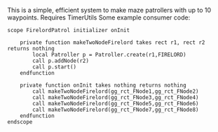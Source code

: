 This is a simple, efficient system to make maze patrollers with up to 10 waypoints.
Requires TimerUtils
Some example consumer code:

```
scope FirelordPatrol initializer onInit
    
    private function makeTwoNodeFirelord takes rect r1, rect r2 returns nothing
        local Patroller p = Patroller.create(r1,FIRELORD)
        call p.addNode(r2)
        call p.start()
    endfunction

    private function onInit takes nothing returns nothing
        call makeTwoNodeFirelord(gg_rct_FNode1,gg_rct_FNode2)
        call makeTwoNodeFirelord(gg_rct_FNode3,gg_rct_FNode4)
        call makeTwoNodeFirelord(gg_rct_FNode5,gg_rct_FNode6)
        call makeTwoNodeFirelord(gg_rct_FNode7,gg_rct_FNode8)
    endfunction
endscope
```
